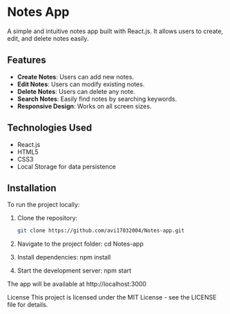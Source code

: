 # Notes App

A simple and intuitive notes app built with React.js. It allows users to create, edit, and delete notes easily.

## Features

- **Create Notes**: Users can add new notes.
- **Edit Notes**: Users can modify existing notes.
- **Delete Notes**: Users can delete any note.
- **Search Notes**: Easily find notes by searching keywords.
- **Responsive Design**: Works on all screen sizes.

## Technologies Used

- React.js
- HTML5
- CSS3
- Local Storage for data persistence

## Installation

To run the project locally:

1. Clone the repository:
   ```bash
   git clone https://github.com/avi17032004/Notes-app.git

2. Navigate to the project folder:
    cd Notes-app
    
3. Install dependencies:
    npm install

4. Start the development server:
    npm start

The app will be available at http://localhost:3000

License
This project is licensed under the MIT License - see the LICENSE file for details.
